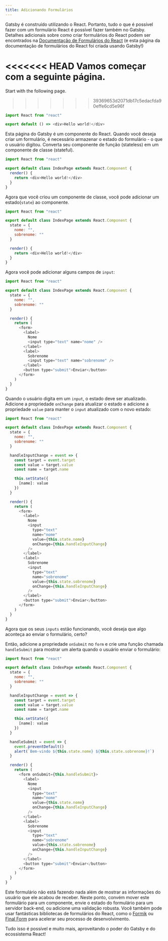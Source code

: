 ```yaml
---
title: Adicionando Formulários
---
```


Gatsby é construído utilizando o React. Portanto, tudo o que é possível fazer com um formulário React é possível fazer também no Gatsby. Detalhes adicionais sobre como criar formulários do React podem ser encontrados na [Documentação de Formulários do React](https://pt-br.reactjs.org/docs/forms.html) (e esta página da documentação de formulários do React foi criada usando Gatsby!)

<<<<<<< HEAD
Vamos começar com a seguinte página.
=======
Start with the following page.
>>>>>>> 39369653d2071db17c5edacfda90effe6cd5e96f

```jsx:title=src/pages/index.js
import React from "react"

export default () => <div>Hello world!</div>
```

Esta página do Gatsby é um componente do React. Quando você deseja criar um formulário, é necessário armazenar o estado do formulário - o que o usuário digitou. Converta seu componente de função (stateless) em um componente de classe (stateful).

```jsx:title=src/pages/index.js
import React from "react"

export default class IndexPage extends React.Component {
  render() {
    return <div>Hello world!</div>
  }
}
```

Agora que você criou um componente de classe, você pode adicionar um estado(`state`) ao componente.

```jsx:title=src/pages/index.js
import React from "react"

export default class IndexPage extends React.Component {
  state = {
    nome: "",
    sobrenome: ""
  }

  render() {
    return <div>Hello world!</div>
  }
}
```

Agora você pode adicionar alguns campos de `input`:

```jsx:title=src/pages/index.js
import React from "react"

export default class IndexPage extends React.Component {
  state = {
    nome: "",
    sobrenome: ""
  }

  render() {
    return (
      <form>
        <label>
          Nome
          <input type="text" name="nome" />
        </label>
        <label>
          Sobrenome
          <input type="text" name="sobrenome" />
        </label>
        <button type="submit">Enviar</button>
      </form>
    )
  }
}
```

Quando o usuário digita em um `input`, o estado deve ser atualizado. Adicione a propriedade `onChange` para atualizar o estado e adicione a propriedade `value` para manter o `input` atualizado com o novo estado:

```jsx:title=src/pages/index.js
import React from "react"

export default class IndexPage extends React.Component {
  state = {
    nome: "",
    sobrenome: ""
  }

  handleInputChange = event => {
    const target = event.target
    const value = target.value
    const name = target.name

    this.setState({
      [name]: value
    })
  }

  render() {
    return (
      <form>
        <label>
          Nome
          <input
            type="text"
            name="nome"
            value={this.state.nome}
            onChange={this.handleInputChange}
          />
        </label>
        <label>
          Sobrenome
          <input
            type="text"
            name="sobrenome"
            value={this.state.sobrenome}
            onChange={this.handleInputChange}
          />
        </label>
        <button type="submit">Enviar</button>
      </form>
    )
  }
}
```

Agora que os seus `inputs` estão funcionando, você deseja que algo aconteça ao enviar o formulário, certo?

Então, adicione a propriedade `onSubmit` no `form` e crie uma função chamada `handleSubmit` para mostrar um alerta quando o usuário enviar o formulário:

```jsx:title=src/pages/index.js
import React from "react"

export default class IndexPage extends React.Component {
  state = {
    nome: "",
    sobrenome: ""
  }

  handleInputChange = event => {
    const target = event.target
    const value = target.value
    const name = target.name

    this.setState({
      [name]: value
    })
  }

  handleSubmit = event => {
    event.preventDefault()
    alert(`Bem-vindo ${this.state.nome} ${this.state.sobrenome}!`)
  }

  render() {
    return (
      <form onSubmit={this.handleSubmit}>
        <label>
          Nome
          <input
            type="text"
            name="nome"
            value={this.state.nome}
            onChange={this.handleInputChange}
          />
        </label>
        <label>
          Sobrenome
          <input
            type="text"
            name="sobrenome"
            value={this.state.sobrenome}
            onChange={this.handleInputChange}
          />
        </label>
        <button type="submit">Enviar</button>
      </form>
    )
  }
}
```

Este formulário não está fazendo nada além de mostrar as informações do usuário que ele acabou de receber. Neste ponto, convém mover este formulário para um componente, envie o estado do formulário para um servidor back-end, ou adicione uma validação robusta. Você também pode usar fantásticas bibliotecas de formulários do React, como o [Formik](https://github.com/jaredpalmer/formik) ou [Final Form](https://github.com/final-form/react-final-form) para acelerar seu processo de desenvolvimento.

Tudo isso é possível e muito mais, aproveitando o poder do Gatsby e do ecossistema React!
